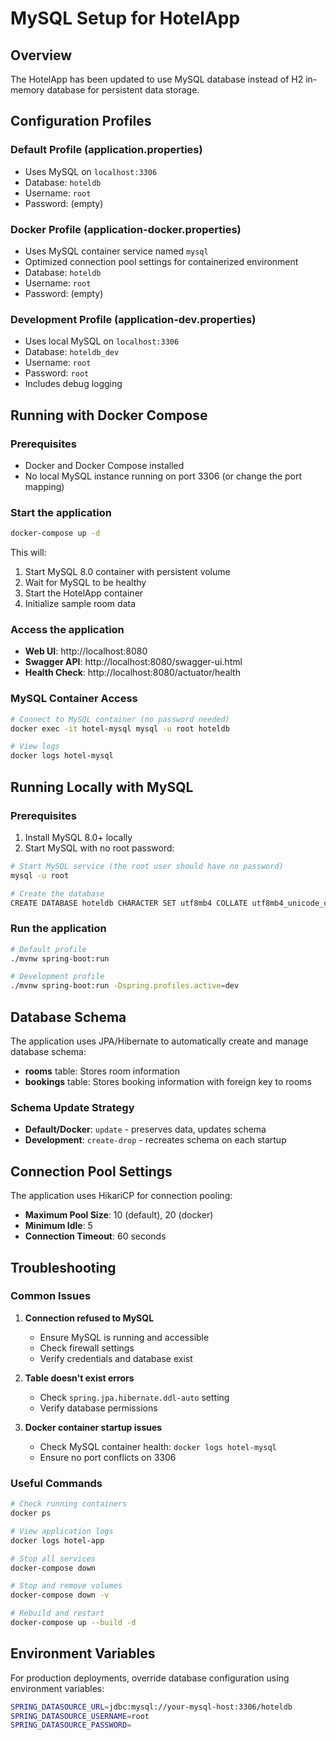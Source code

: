 # MySQL Setup for HotelApp

## Overview
The HotelApp has been updated to use MySQL database instead of H2 in-memory database for persistent data storage.

## Configuration Profiles

### Default Profile (application.properties)
- Uses MySQL on `localhost:3306`
- Database: `hoteldb`
- Username: `root`
- Password: (empty)

### Docker Profile (application-docker.properties)
- Uses MySQL container service named `mysql`
- Optimized connection pool settings for containerized environment
- Database: `hoteldb`
- Username: `root`
- Password: (empty)

### Development Profile (application-dev.properties)
- Uses local MySQL on `localhost:3306`
- Database: `hoteldb_dev`
- Username: `root`
- Password: `root`
- Includes debug logging

## Running with Docker Compose

### Prerequisites
- Docker and Docker Compose installed
- No local MySQL instance running on port 3306 (or change the port mapping)

### Start the application
```bash
docker-compose up -d
```

This will:
1. Start MySQL 8.0 container with persistent volume
2. Wait for MySQL to be healthy
3. Start the HotelApp container
4. Initialize sample room data

### Access the application
- **Web UI**: http://localhost:8080
- **Swagger API**: http://localhost:8080/swagger-ui.html
- **Health Check**: http://localhost:8080/actuator/health

### MySQL Container Access
```bash
# Connect to MySQL container (no password needed)
docker exec -it hotel-mysql mysql -u root hoteldb

# View logs
docker logs hotel-mysql
```

## Running Locally with MySQL

### Prerequisites
1. Install MySQL 8.0+ locally
2. Start MySQL with no root password:

```bash
# Start MySQL service (the root user should have no password)
mysql -u root

# Create the database
CREATE DATABASE hoteldb CHARACTER SET utf8mb4 COLLATE utf8mb4_unicode_ci;
```

### Run the application
```bash
# Default profile
./mvnw spring-boot:run

# Development profile
./mvnw spring-boot:run -Dspring.profiles.active=dev
```

## Database Schema

The application uses JPA/Hibernate to automatically create and manage database schema:
- **rooms** table: Stores room information
- **bookings** table: Stores booking information with foreign key to rooms

### Schema Update Strategy
- **Default/Docker**: `update` - preserves data, updates schema
- **Development**: `create-drop` - recreates schema on each startup

## Connection Pool Settings

The application uses HikariCP for connection pooling:
- **Maximum Pool Size**: 10 (default), 20 (docker)
- **Minimum Idle**: 5
- **Connection Timeout**: 60 seconds

## Troubleshooting

### Common Issues

1. **Connection refused to MySQL**
   - Ensure MySQL is running and accessible
   - Check firewall settings
   - Verify credentials and database exist

2. **Table doesn't exist errors**
   - Check `spring.jpa.hibernate.ddl-auto` setting
   - Verify database permissions

3. **Docker container startup issues**
   - Check MySQL container health: `docker logs hotel-mysql`
   - Ensure no port conflicts on 3306

### Useful Commands

```bash
# Check running containers
docker ps

# View application logs
docker logs hotel-app

# Stop all services
docker-compose down

# Stop and remove volumes
docker-compose down -v

# Rebuild and restart
docker-compose up --build -d
```

## Environment Variables

For production deployments, override database configuration using environment variables:

```bash
SPRING_DATASOURCE_URL=jdbc:mysql://your-mysql-host:3306/hoteldb
SPRING_DATASOURCE_USERNAME=root
SPRING_DATASOURCE_PASSWORD=
```